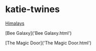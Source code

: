 # katie-twines


[Himalays]('himalayas.html')

[Bee Galaxy]('Bee Galaxy.html')

[The Magic Door]('The Magic Door.html')
